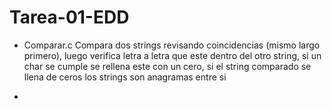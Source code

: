# Tarea-01-EDD

- Comparar.c
     Compara dos strings revisando coincidencias (mismo largo primero), luego verifica letra a letra que este dentro del otro  string, si un char se cumple se rellena este con un cero, si el string comparado se llena de ceros los strings son anagramas entre si

- 
  
